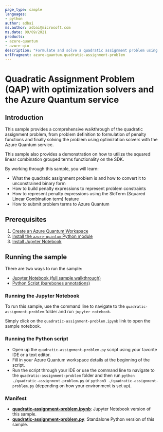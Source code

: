 ```yaml
---
page_type: sample
languages:
- python
author: adbai
ms.author: adbai@microsoft.com
ms.date: 09/09/2021
products:
- azure-quantum
- azure-qio
description: "Formulate and solve a quadratic assignment problem using optimization solvers with the Azure Quantum service"
urlFragment: azure-quantum.quadratic-assignment-problem
---
```


# Quadratic Assignment Problem (QAP) with optimization solvers and the Azure Quantum service

## Introduction

This sample provides a comprehensive walkthrough of the quadratic assignment problem, from problem definition to formulation of penalty functions and finally solving the problem using optimization solvers with the Azure Quantum service.

This sample also provides a demonstration on how to utilize the squared linear combination grouped terms functionality on the SDK. 

By working through this sample, you will learn:

- What the quadratic assignment problem is and how to convert it to unconstrained binary form
- How to build penalty expressions to represent problem constraints
- How to represent penalty expressions using the SlcTerm (Squared Linear Combination term) feature
- How to submit problem terms to Azure Quantum

## Prerequisites

1. [Create an Azure Quantum Workspace](https://docs.microsoft.com/azure/quantum/how-to-create-quantum-workspaces-with-the-azure-portal)
2. [Install the `azure-quantum` Python module](https://docs.microsoft.com/azure/quantum/optimization-install-sdk)
3. [Install Jupyter Notebook](https://jupyter.org/install)

## Running the sample

There are two ways to run the sample:

- [Jupyter Notebook (full sample walkthrough)](./quadratic-assignment-problem.ipynb)
- [Python Script (barebones annotations)](./quadratic-assignment-problem.py)

### Running the Jupyter Notebook

To run this sample, use the command line to navigate to the `quadratic-assignment-problem` folder and run `jupyter notebook`.

Simply click on the `quadratic-assignment-problem.ipynb` link to open the sample notebook.

### Running the Python script

- Open up the `quadratic-assignment-problem.py` script using your favorite IDE or a text editor.
- Fill in your Azure Quantum workspace details at the beginning of the script.
- Run the script through your IDE or use the command line to navigate to the `quadratic-assignment-problem` folder and then run `python ./quadratic-assignment-problem.py` or `python3 ./quadratic-assignment-problem.py` (depending on how your environment is set up).

### Manifest

- **[quadratic-assignment-problem.ipynb](https://github.com/microsoft/qio-samples/blob/main/samples/quadratic-assignment-problem/quadratic-assignment-problem.ipynb)**: Jupyter Notebook version of this sample.
- **[quadratic-assignment-problem.py](https://github.com/microsoft/qio-samples/blob/main/samples/quadratic-assignment-problem/quadratic-assignment-problem.py)**: Standalone Python version of this sample.
